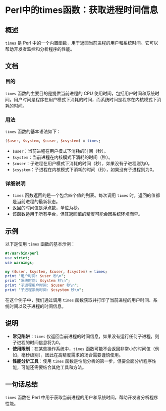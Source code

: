 <!--
Meta Description: # Perl中的times函数：获取进程时间信息 ## 概述 `times` 是 Perl 中的一个内置函数，用于返回当前进程的用户和系统时间。它可以帮助开发者监控和分析程序的性能。 ## 文档 ### 目的 `times` 函数的主要目的是提供当前进程的 CPU 使用时间，包括用户时间和系统时间。...
Meta Keywords: times, perl, user, system, cuser
-->

# Perl中的times函数：获取进程时间信息

## 概述
`times` 是 Perl 中的一个内置函数，用于返回当前进程的用户和系统时间。它可以帮助开发者监控和分析程序的性能。

## 文档
### 目的
`times` 函数的主要目的是提供当前进程的 CPU 使用时间，包括用户时间和系统时间。用户时间是程序在用户模式下消耗的时间，而系统时间是程序在内核模式下消耗的时间。

### 用法
`times` 函数的基本语法如下：

```perl
($user, $system, $cuser, $csystem) = times;
```

- `$user`：当前进程在用户模式下消耗的时间（秒）。
- `$system`：当前进程在内核模式下消耗的时间（秒）。
- `$cuser`：子进程在用户模式下消耗的时间（秒），如果没有子进程则为0。
- `$csystem`：子进程在内核模式下消耗的时间（秒），如果没有子进程则为0。

### 详细说明
- `times` 函数返回的是一个包含四个值的列表。每次调用 `times` 时，返回的值都是当前进程的最新状态。
- 返回的时间值是浮点数，单位为秒。
- 该函数适用于所有平台，但其返回值的精度可能会因系统环境而异。

## 示例
以下是使用 `times` 函数的基本示例：

```perl
#!/usr/bin/perl
use strict;
use warnings;

my ($user, $system, $cuser, $csystem) = times;
print "用户时间: $user 秒\n";
print "系统时间: $system 秒\n";
print "子进程用户时间: $cuser 秒\n";
print "子进程系统时间: $csystem 秒\n";
```

在这个例子中，我们通过调用 `times` 函数获取并打印了当前进程的用户时间、系统时间以及子进程的时间信息。

## 说明
- **常见陷阱**：`times` 仅返回当前进程的时间信息，如果没有运行任何子进程，则子进程的时间信息将为0。
- **使用限制**：在某些操作系统中，`times` 函数可能不会返回非常小的时间值（例如，毫秒级别），因此在高精度需求的场合需要谨慎使用。
- **性能分析工具**：使用 `times` 函数是性能分析的第一步，但要全面分析程序性能，可能还需要结合其他工具和方法。

## 一句话总结
`times` 函数在 Perl 中用于获取当前进程的用户和系统时间，帮助开发者分析程序性能。